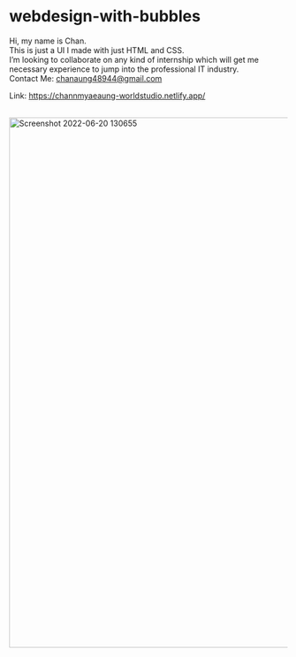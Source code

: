 # webdesign-with-bubbles
Hi, my name is Chan. 
<br>
This is just a UI I made with just HTML and CSS.
<br>
I’m looking to collaborate on any kind of internship which will get me necessary experience to jump into the professional IT industry.
<br>
Contact Me: chanaung48944@gmail.com


Link: https://channmyaeaung-worldstudio.netlify.app/

<br>
<img width="958" alt="Screenshot 2022-06-20 130655" src="https://user-images.githubusercontent.com/37863283/174550633-3f079c32-207e-47b3-a676-8479ce3f9aab.png">
